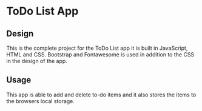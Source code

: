 # ToDo List App

## Design

This is the complete project for the ToDo List app it is built in JavaScript, HTML and CSS. Bootstrap and Fontawesome is used in addition to the CSS in the design of the app.

## Usage

This app is able to add and delete to-do items and it also stores the items to the browsers local storage.

